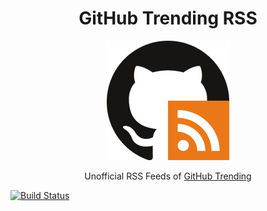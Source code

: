 
<h1 align="center">GitHub Trending RSS</h1>

<p align="center">
    <img alt="logo image" src="./static/img/favicon-196.png">
</p>

<p align="center">
    Unofficial RSS Feeds of <a href="https://github.com/trending">GitHub Trending</a>
</p>

[![Build Status](https://travis-ci.org/mshibanami/GitHubTrendingRSS.svg?branch=master)](https://travis-ci.org/mshibanami/GitHubTrendingRSS)

